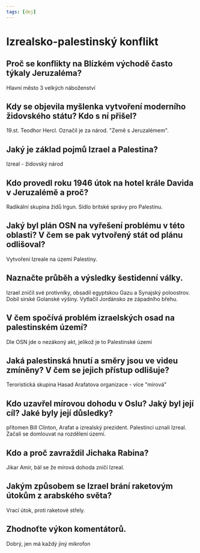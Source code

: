 ```yaml
---
tags: [dej]
---
```

# Izrealsko-palestinský konflikt
## Proč se konflikty na Blízkém východě často týkaly Jeruzaléma?
Hlavní město 3 velkých náboženství
## Kdy se objevila myšlenka vytvoření moderního židovského státu? Kdo s ní přišel?
19.st.
Teodhor Hercl.
Označil je za národ. "Země s Jeruzalémem".
## Jaký je základ pojmů Izrael a Palestina?
Izreal - židovský národ
## Kdo provedl roku 1946 útok na hotel krále Davida v Jeruzalémě a proč?
Radikální skupina židů Irgun.
Sídlo britské správy pro Palestinu.
## Jaký byl plán OSN na vyřešení problému v této oblasti? V čem se pak vytvořený stát od plánu odlišoval?
Vytvoření Izreale na území Palestiny.
## Naznačte průběh a výsledky šestidenní války.
Izrael zničil své protivníky, obsadil egyptskou Gazu a Synajský poloostrov.
Dobil sirské Golanské výšiny.
Vytlačil Jordánsko ze západního břehu.
## V čem spočívá problém izraelských osad na palestinském území?
Dle OSN jde o nezákoný akt, jelikož je to Palestinské území
## Jaká palestinská hnutí a směry jsou ve videu zmíněny? V čem se jejich přístup odlišuje?
Teroristická skupina Hasad
Arafatova organizace - více "mírová"
## Kdo uzavřel mírovou dohodu v Oslu? Jaký byl její cíl? Jaké byly její důsledky?
přítomen Bill Clinton, Arafat a izrealský prezident.
Palestinci uznali Izreal. Začali se domlouvat na rozdělení území.
## Kdo a proč zavraždil Jichaka Rabina?
Jikar Amir, bál se že mírová dohoda zničí Izreal.
## Jakým způsobem se Izrael brání raketovým útokům z arabského světa?
Vrací útok, proti raketové střely.
## Zhodnoťte výkon komentátorů.
Dobrý, jen má každý jiný mikrofon